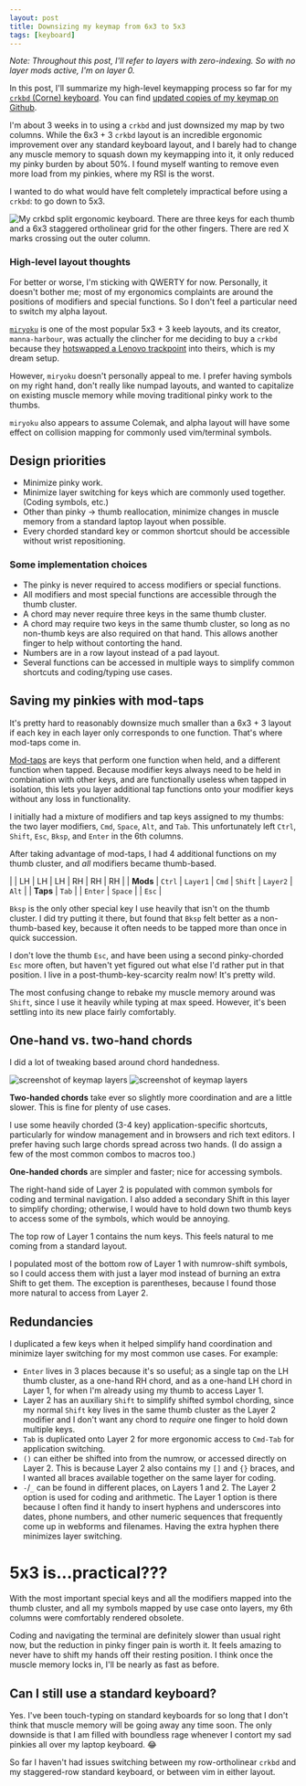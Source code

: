 ```yaml
---
layout: post
title: Downsizing my keymap from 6x3 to 5x3
tags: [keyboard]
---
```


*Note: Throughout this post, I'll refer to layers with zero-indexing. So with no layer mods active, I'm on layer 0.*

In this post, I'll summarize my high-level keymapping process so far for my [`crkbd` (Corne) keyboard](https://github.com/foostan/crkbd). You can find [updated copies of my keymap on Github](https://github.com/rfong/shibui).

I'm about 3 weeks in to using a `crkbd` and just downsized my map by two columns. While the 6x3 + 3 `crkbd` layout is an incredible ergonomic improvement over any standard keyboard layout, and I barely had to change any muscle memory to squash down my keymapping into it, it only reduced my pinky burden by about 50%. I found myself wanting to remove even more load from my pinkies, where my RSI is the worst.

I wanted to do what would have felt completely impractical before using a `crkbd`: to go down to 5x3.

<img alt="My crkbd split ergonomic keyboard. There are three keys for each thumb and a 6x3 staggered ortholinear grid for the other fingers. There are red X marks crossing out the outer column." src="{{site.baseurl}}/assets/images/2021-06-27-crkbd-5x3.jpeg" />

### High-level layout thoughts

For better or worse, I'm sticking with QWERTY for now. Personally, it doesn't bother me; most of my ergonomics complaints are around the positions of modifiers and special functions. So I don't feel a particular need to switch my alpha layout.

[`miryoku`](https://github.com/manna-harbour/miryoku) is one of the most popular 5x3 + 3 keeb layouts, and its creator, `manna-harbour`, was actually the clincher for me deciding to buy a `crkbd` because they [hotswapped a Lenovo trackpoint](https://github.com/manna-harbour/crkbd/tree/master/trackpoint) into theirs, which is my dream setup.

However, `miryoku` doesn't personally appeal to me. I prefer having symbols on my right hand, don't really like numpad layouts, and wanted to capitalize on existing muscle memory while moving traditional pinky work to the thumbs.

`miryoku` also appears to assume Colemak, and alpha layout will have some effect on collision mapping for commonly used vim/terminal symbols. 

## Design priorities

- Minimize pinky work.
- Minimize layer switching for keys which are commonly used together. (Coding symbols, etc.)
- Other than pinky -> thumb reallocation, minimize changes in muscle memory from a standard laptop layout when possible.
- Every chorded standard key or common shortcut should be accessible without wrist repositioning.

### Some implementation choices

- The pinky is never required to access modifiers or special functions.
- All modifiers and most special functions are accessible through the thumb cluster.
- A chord may never require three keys in the same thumb cluster.
- A chord may require two keys in the same thumb cluster, so long as no non-thumb keys are also required on that hand. This allows another finger to help without contorting the hand.
- Numbers are in a row layout instead of a pad layout.
- Several functions can be accessed in multiple ways to simplify common shortcuts and coding/typing use cases.

## Saving my pinkies with mod-taps

It's pretty hard to reasonably downsize much smaller than a 6x3 + 3 layout if each key in each layer only corresponds to one function. That's where mod-taps come in.

[Mod-taps](https://docs.qmk.fm/#/mod_tap) are keys that perform one function when held, and a different function when tapped. Because modifier keys always need to be held in combination with other keys, and are functionally useless when tapped in isolation, this lets you layer additional tap functions onto your modifier keys without any loss in functionality.

I initially had a mixture of modifiers and tap keys assigned to my thumbs: the two layer modifiers, `Cmd`, `Space`, `Alt`, and `Tab`. This unfortunately left `Ctrl`, `Shift`, `Esc`, `Bksp`, and `Enter` in the 6th columns.

After taking advantage of mod-taps, I had 4 additional functions on my thumb cluster, and *all* modifiers became thumb-based.

|          | LH     | LH       | LH      | RH      | RH       | RH     |
| **Mods** | `Ctrl` | `Layer1` | `Cmd`   | `Shift` | `Layer2` | `Alt`  |
| **Taps** | `Tab`  |          | `Enter` | `Space` |          | `Esc`  |

`Bksp` is the only other special key I use heavily that isn't on the thumb cluster. I did try putting it there, but found that `Bksp` felt better as a non-thumb-based key, because it often needs to be tapped more than once in quick succession.

I don't love the thumb `Esc`, and have been using a second pinky-chorded `Esc` more often, but haven't yet figured out what else I'd rather put in that position. I live in a post-thumb-key-scarcity realm now! It's pretty wild.

The most confusing change to rebake my muscle memory around was `Shift`, since I use it heavily while typing at max speed. However, it's been settling into its new place fairly comfortably.

## One-hand vs. two-hand chords

I did a lot of tweaking based around chord handedness.

<img alt="screenshot of keymap layers" src="{{site.baseurl}}/assets/images/2021-06-27-layout-1.png" />
<img alt="screenshot of keymap layers" src="{{site.baseurl}}/assets/images/2021-06-27-layout-2.png" />

**Two-handed chords** take ever so slightly more coordination and are a little slower. This is fine for plenty of use cases.

I use some heavily chorded (3-4 key) application-specific shortcuts, particularly for window management and in browsers and rich text editors. I prefer having such large chords spread across two hands. (I do assign a few of the most common combos to macros too.)

**One-handed chords** are simpler and faster; nice for accessing symbols.

The right-hand side of Layer 2 is populated with common symbols for coding and terminal navigation. I also added a secondary Shift in this layer to simplify chording; otherwise, I would have to hold down two thumb keys to access some of the symbols, which would be annoying. 

The top row of Layer 1 contains the num keys. This feels natural to me coming from a standard layout.

I populated most of the bottom row of Layer 1 with numrow-shift symbols, so I could access them with just a layer mod instead of burning an extra Shift to get them. The exception is parentheses, because I found those more natural to access from Layer 2.

## Redundancies

I duplicated a few keys when it helped simplify hand coordination and minimize layer switching for my most common use cases. For example:
- `Enter` lives in 3 places because it's so useful; as a single tap on the LH thumb cluster, as a one-hand RH chord, and as a one-hand LH chord in Layer 1, for when I'm already using my thumb to access Layer 1.
- Layer 2 has an auxiliary `Shift` to simplify shifted symbol chording, since my normal `Shift` key lives in the same thumb cluster as the Layer 2 modifier and I don't want any chord to *require* one finger to hold down multiple keys.
- `Tab` is duplicated onto Layer 2 for more ergonomic access to `Cmd-Tab` for application switching.
- `()` can either be shifted into from the numrow, or accessed directly on Layer 2. This is because Layer 2 also contains my `[]` and `{}` braces, and I wanted all braces available together on the same layer for coding.
- `-`/`_` can be found in different places, on Layers 1 and 2. The Layer 2 option is used for coding and arithmetic. The Layer 1 option is there because I often find it handy to insert hyphens and underscores into dates, phone numbers, and other numeric sequences that frequently come up in webforms and filenames. Having the extra hyphen there minimizes layer switching.

# 5x3 is...practical???

With the most important special keys and all the modifiers mapped into the thumb cluster, and all my symbols mapped by use case onto layers, my 6th columns were comfortably rendered obsolete.

Coding and navigating the terminal are definitely slower than usual right now, but the reduction in pinky finger pain is worth it. It feels amazing to never have to shift my hands off their resting position. I think once the muscle memory locks in, I'll be nearly as fast as before.

## Can I still use a standard keyboard?

Yes. I've been touch-typing on standard keyboards for so long that I don't think that muscle memory will be going away any time soon. The only downside is that I am filled with boundless rage whenever I contort my sad pinkies all over my laptop keyboard. 😂

So far I haven't had issues switching between my row-ortholinear `crkbd` and my staggered-row standard keyboard, or between vim in either layout.
